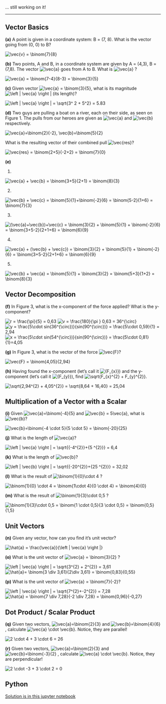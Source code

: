 
... still working on it!

-----

## Vector Basics

**(a)** A point is given in a coordinate system: B = (7, 8).
What is the vector going from (0, 0) to B?

  <img src="https://latex.codecogs.com/gif.latex?\vec{v}&space;=&space;\binom{7}{8}" title="\vec{v} = \binom{7}{8}" />

  
**(b)** Two points, A and B, in a coordinate system are given by A = (4,3), B = (7,8).
The vector <img src="https://latex.codecogs.com/gif.latex?\vec{a}" title="\vec{a}" /> goes from A to B. What is <img src="https://latex.codecogs.com/gif.latex?\vec{a}" title="\vec{a}" /> ?

<img src="https://latex.codecogs.com/gif.latex?\vec{a}&space;=&space;\binom{7-4}{8-3}&space;=&space;\binom{3}{5}" title="\vec{a} = \binom{7-4}{8-3} = \binom{3}{5}" />


**(c)** Given vector <img src="https://latex.codecogs.com/gif.latex?\inline&space;\vec{a}&space;=&space;\binom{3}{5}" title="\vec{a} = \binom{3}{5}" />, what is its magnitude <img src="https://latex.codecogs.com/gif.latex?\inline&space;\left&space;|&space;\vec{a}&space;\right&space;|" title="\left | \vec{a} \right |" /> (its length)?

<img src="https://latex.codecogs.com/gif.latex?\left&space;|&space;\vec{a}&space;\right&space;|&space;=&space;\sqrt{3^&space;2&space;&plus;&space;5^2}&space;=&space;5.83" title="\left | \vec{a} \right | = \sqrt{3^ 2 + 5^2} = 5.83" />


**(d)** Two guys are pulling a boat on a river, each on their side, as seen on Figure 1. The pulls from our heroes are given as <img src="https://latex.codecogs.com/gif.latex?\inline&space;\vec{a}" title="\vec{a}" /> and <img src="https://latex.codecogs.com/gif.latex?\inline&space;\vec{b}" title="\vec{b}" /> respectively. 

<img src="https://latex.codecogs.com/gif.latex?\inline&space;\vec{a}=\binom{2}{-2},&space;\vec{b}=\binom{5}{2}" title="\vec{a}=\binom{2}{-2}, \vec{b}=\binom{5}{2}" />

What is the resulting vector of their combined pull <img src="https://latex.codecogs.com/gif.latex?\inline&space;\vec{res}" title="\vec{res}" />?

<img src="https://latex.codecogs.com/gif.latex?\vec{res}&space;=&space;\binom{2&plus;5}{-2&plus;2}&space;=&space;\binom{7}{0}" title="\vec{res} = \binom{2+5}{-2+2} = \binom{7}{0}" />

**(e)**

  1. 
   <img src="https://latex.codecogs.com/gif.latex?\vec{a}&space;&plus;&space;\vec{b}&space;=&space;\binom{3&plus;5}{2&plus;1}&space;=&space;\binom{8}{3}" title="\vec{a} + \vec{b} = \binom{3+5}{2+1} = \binom{8}{3}" />

  
  
 2.
<img src="https://latex.codecogs.com/gif.latex?\vec{b}&space;&plus;&space;\vec{c}&space;=&space;\binom{5}{1}&plus;\binom{-2}{6}&space;=&space;\binom{5-2}{1&plus;6}&space;=&space;\binom{7}{3}" title="\vec{b} + \vec{c} = \binom{5}{1}+\binom{-2}{6} = \binom{5-2}{1+6} = \binom{7}{3}" />



 3. 

<img src="https://latex.codecogs.com/gif.latex?(\vec{a}&plus;\vec{b})&plus;\vec{c}&space;=&space;\binom{3}{2}&space;&plus;&space;\binom{5}{1}&space;&plus;&space;\binom{-2}{6}&space;=&space;\binom{3&plus;5-2}{2&plus;1&plus;6}&space;=&space;\binom{6}{9}" title="(\vec{a}+\vec{b})+\vec{c} = \binom{3}{2} + \binom{5}{1} + \binom{-2}{6} = \binom{3+5-2}{2+1+6} = \binom{6}{9}" />

 4.
<img src="https://latex.codecogs.com/gif.latex?\vec{a}&space;&plus;&space;(\vec{b}&space;&plus;&space;\vec{c})&space;=&space;\binom{3}{2}&space;&plus;&space;\binom{5}{1}&space;&plus;&space;\binom{-2}{6}&space;=&space;\binom{3&plus;5-2}{2&plus;1&plus;6}&space;=&space;\binom{6}{9}" title="\vec{a} + (\vec{b} + \vec{c}) = \binom{3}{2} + \binom{5}{1} + \binom{-2}{6} = \binom{3+5-2}{2+1+6} = \binom{6}{9}" />



 5.

<img src="https://latex.codecogs.com/gif.latex?\vec{b}&space;&plus;&space;\vec{a}&space;=&space;\binom{5}{1}&space;&plus;&space;\binom{3}{2}&space;=&space;\binom{5&plus;3}{1&plus;2}&space;=&space;\binom{8}{3}" title="\vec{b} + \vec{a} = \binom{5}{1} + \binom{3}{2} = \binom{5+3}{1+2} = \binom{8}{3}" />


## Vector Decomposition

 **(f)** In Figure 3, what is the x-component of the force applied? What is the y-component?
 
<img src="https://latex.codecogs.com/gif.latex?r&space;=&space;\frac{\pi}{5}&space;=&space;0,63" title="r = \frac{\pi}{5} = 0,63" />

<img src="https://latex.codecogs.com/gif.latex?v&space;=&space;\frac{180}{\pi&space;}&space;0,63&space;=&space;36^{\circ}" title="v = \frac{180}{\pi } 0,63 = 36^{\circ}" />


<img src="https://latex.codecogs.com/gif.latex?y&space;=&space;\frac{5\cdot&space;sin(36^{\circ})}{sin(90^{\circ})}&space;=&space;\frac{5\cdot&space;0,59}{1}&space;=&space;2,94" title="y = \frac{5\cdot sin(36^{\circ})}{sin(90^{\circ})} = \frac{5\cdot 0,59}{1} = 2,94" />


<img src="https://latex.codecogs.com/gif.latex?x&space;=&space;\frac{5\cdot&space;sin(54^{\circ})}{sin(90^{\circ})}&space;=&space;\frac{5\cdot&space;0,81}{1}=4,05" title="x = \frac{5\cdot sin(54^{\circ})}{sin(90^{\circ})} = \frac{5\cdot 0,81}{1}=4,05" />


**(g)** In Figure 3, what is the vector of the force <img src="https://latex.codecogs.com/gif.latex?\inline&space;\vec{F}" title="\vec{F}" />?

<img src="https://latex.codecogs.com/gif.latex?\vec{F}&space;=&space;\binom{4,05}{2,94}" title="\vec{F} = \binom{4,05}{2,94}" />


**(h)** Having found the x-component (let’s call it <img src="https://latex.codecogs.com/gif.latex?\inline&space;{F_{x}}" title="{F_{x}}" />) and the y-component (let’s call it <img src="https://latex.codecogs.com/gif.latex?\inline&space;{F_{y}}" title="{F_{y}}" />), find <img src="https://latex.codecogs.com/gif.latex?\inline&space;\sqrt{F_{x}^{2}&space;&plus;&space;F_{y}^{2}}" title="\sqrt{F_{x}^{2} + F_{y}^{2}}" />.


<img src="https://latex.codecogs.com/gif.latex?\sqrt{2,94^{2}&space;&plus;&space;4,05^{2}}&space;=&space;\sqrt{8,64&space;&plus;&space;16,40}&space;=&space;25,04" title="\sqrt{2,94^{2} + 4,05^{2}} = \sqrt{8,64 + 16,40} = 25,04" />


## Multiplication of a Vector with a Scalar

**(i)** Given <img src="https://latex.codecogs.com/gif.latex?\inline&space;\vec{a}=\binom{-4}{5}" title="\vec{a}=\binom{-4}{5}" /> and <img src="https://latex.codecogs.com/gif.latex?\inline&space;\vec{b}&space;=&space;5\vec{a}" title="\vec{b} = 5\vec{a}" />, what is <img src="https://latex.codecogs.com/gif.latex?\inline&space;\vec{b}" title="\vec{b}" />?

<img src="https://latex.codecogs.com/gif.latex?\vec{b}=\binom{-4&space;\cdot&space;5}{5&space;\cdot&space;5}&space;=&space;\binom{-20}{25}" title="\vec{b}=\binom{-4 \cdot 5}{5 \cdot 5} = \binom{-20}{25}" />

**(j)** What is the length of <img src="https://latex.codecogs.com/gif.latex?\inline&space;\vec{a}" title="\vec{a}" />?

<img src="https://latex.codecogs.com/gif.latex?\left&space;|&space;\vec{a}&space;\right&space;|&space;=&space;\sqrt{{-4^{2}}&plus;{5&space;^{2}}}&space;=&space;6,4" title="\left | \vec{a} \right | = \sqrt{{-4^{2}}+{5 ^{2}}} = 6,4" />

**(k)** What is the length of <img src="https://latex.codecogs.com/gif.latex?\inline&space;\vec{b}" title="\vec{b}" />?

<img src="https://latex.codecogs.com/gif.latex?\left&space;|&space;\vec{b}&space;\right&space;|&space;=&space;\sqrt{{-20^{2}}&plus;{25&space;^{2}}}&space;=&space;32,02" title="\left | \vec{b} \right | = \sqrt{{-20^{2}}+{25 ^{2}}} = 32,02" />

**(l)** What is the result of <img src="https://latex.codecogs.com/gif.latex?\inline&space;\binom{1}{0}\cdot&space;4" title="\binom{1}{0}\cdot 4" /> ?


<img src="https://latex.codecogs.com/gif.latex?\binom{1}{0}&space;\cdot&space;4&space;=&space;\binom{1\cdot&space;4}{0&space;\cdot&space;4}&space;=&space;\binom{4}{0}" title="\binom{1}{0} \cdot 4 = \binom{1\cdot 4}{0 \cdot 4} = \binom{4}{0}" />


**(m)** What is the result of <img src="https://latex.codecogs.com/gif.latex?\inline&space;\binom{1}{3}\cdot&space;0,5" title="\binom{1}{3}\cdot 0,5" /> ?

<img src="https://latex.codecogs.com/gif.latex?\binom{1}{3}\cdot&space;0,5&space;=&space;\binom{1&space;\cdot&space;0,5}{3&space;\cdot&space;0,5}&space;=&space;\binom{0,5}{1,5}" title="\binom{1}{3}\cdot 0,5 = \binom{1 \cdot 0,5}{3 \cdot 0,5} = \binom{0,5}{1,5}" />

## Unit Vectors

**(n)** Given any vector, how can you find it’s unit vector?

<img src="https://latex.codecogs.com/gif.latex?\hat{a}&space;=&space;\frac{\vec{a}}{\left&space;|&space;\vec{a}&space;\right&space;|}" title="\hat{a} = \frac{\vec{a}}{\left | \vec{a} \right |}" />

**(o)** What is the unit vector of <img src="https://latex.codecogs.com/gif.latex?\inline&space;\vec{a}&space;=&space;\binom{3}{2}" title="\vec{a} = \binom{3}{2}" /> ?

<img src="https://latex.codecogs.com/gif.latex?\left&space;|&space;\vec{a}&space;\right&space;|&space;=&space;\sqrt{3^{2}&space;&plus;&space;2^{2}}&space;=&space;3,61" title="\left | \vec{a} \right | = \sqrt{3^{2} + 2^{2}} = 3,61" />

<img src="https://latex.codecogs.com/gif.latex?\hat{a}=&space;\binom{3&space;\div&space;3,61}{2\div&space;3,61}&space;=&space;\binom{0,83}{0,55}" title="\hat{a}= \binom{3 \div 3,61}{2\div 3,61} = \binom{0,83}{0,55}" />


**(p)** What is the unit vector of <img src="https://latex.codecogs.com/gif.latex?\inline&space;\vec{a}&space;=&space;\binom{7}{-2}" title="\vec{a} = \binom{7}{-2}" />?

<img src="https://latex.codecogs.com/gif.latex?\left&space;|&space;\vec{a}&space;\right&space;|&space;=&space;\sqrt{7^{2}&plus;-2^{2}}&space;=&space;7,28" title="\left | \vec{a} \right | = \sqrt{7^{2}+-2^{2}} = 7,28" />

<img src="https://latex.codecogs.com/gif.latex?\hat{a}&space;=&space;\binom{7&space;\div&space;7,28}{-2&space;\div&space;7,28}&space;=&space;\binom{0,96}{-0,27}" title="\hat{a} = \binom{7 \div 7,28}{-2 \div 7,28} = \binom{0,96}{-0,27}" />


## Dot Product / Scalar Product

**(q)**  Given two vectors, <img src="https://latex.codecogs.com/gif.latex?\inline&space;\vec{a}=\binom{2}{3}" title="\vec{a}=\binom{2}{3}" /> and <img src="https://latex.codecogs.com/gif.latex?\inline&space;\vec{b}=\binom{4}{6}" title="\vec{b}=\binom{4}{6}" /> , calculate <img src="https://latex.codecogs.com/gif.latex?\inline&space;\vec{a}&space;\cdot&space;\vec{b}" title="\vec{a} \cdot \vec{b}" />. Notice, they are
parallel!

<img src="https://latex.codecogs.com/gif.latex?2&space;\cdot&space;4&space;&plus;&space;3&space;\cdot&space;6&space;=&space;26" title="2 \cdot 4 + 3 \cdot 6 = 26" />


**(r)** Given two vectors, <img src="https://latex.codecogs.com/gif.latex?\inline&space;\vec{a}=\binom{2}{3}" title="\vec{a}=\binom{2}{3}" /> and <img src="https://latex.codecogs.com/gif.latex?\inline&space;\vec{b}=\binom{-3}{2}" title="\vec{b}=\binom{-3}{2}" /> , calculate <img src="https://latex.codecogs.com/gif.latex?\inline&space;\vec{a}&space;\cdot&space;\vec{b}" title="\vec{a} \cdot \vec{b}" />. Notice, they are perpendicular!


<img src="https://latex.codecogs.com/gif.latex?2&space;\cdot&space;-3&space;&plus;&space;3&space;\cdot&space;2&space;=&space;0" title="2 \cdot -3 + 3 \cdot 2 = 0" />

## Python

[Solution is in this jupyter notebook](https://github.com/PBASOFT/Data-Science/blob/main/Vector-fun/Vector-fun.ipynb)
 
